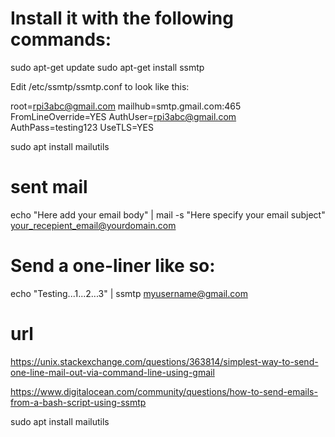 
# Install it with the following commands:

sudo apt-get update
sudo apt-get install ssmtp

Edit /etc/ssmtp/ssmtp.conf to look like this:

root=rpi3abc@gmail.com
mailhub=smtp.gmail.com:465
FromLineOverride=YES
AuthUser=rpi3abc@gmail.com
AuthPass=testing123
UseTLS=YES

sudo apt install mailutils

# sent mail

echo "Here add your email body" | mail -s "Here specify your email subject" your_recepient_email@yourdomain.com

# Send a one-liner like so:

echo "Testing...1...2...3" | ssmtp myusername@gmail.com

# url

https://unix.stackexchange.com/questions/363814/simplest-way-to-send-one-line-mail-out-via-command-line-using-gmail

https://www.digitalocean.com/community/questions/how-to-send-emails-from-a-bash-script-using-ssmtp


sudo apt install mailutils
